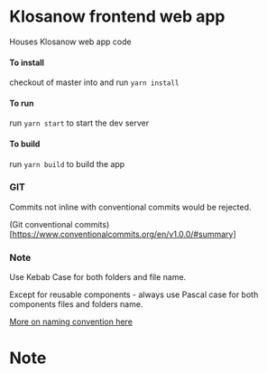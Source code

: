# Klosanow frontend web app

Houses Klosanow web app code

#### To install

checkout of master into <devname-branchName> and run `yarn install`

#### To run

run `yarn start` to start the dev server

#### To build

run `yarn build` to build the app

### GIT

Commits not inline with conventional commits would be rejected.

(Git conventional commits)[https://www.conventionalcommits.org/en/v1.0.0/#summary]

### Note

Use Kebab Case for both folders and file name.

Except for reusable components - always use Pascal case for both components files and folders name.

[More on naming convention here](https://www.upbeatcode.com/react/react-naming-conventions/)

# Note
